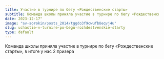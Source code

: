 ```yaml
---
title: Участие в турнире по бегу «Рождественские старты»
subtitle: Команда школы приняла участие в турнире по бегу «Рождественские старты», в итоге у нас 2 призера
date: 2023-12-17"
image: "av-sorokin/posts_2014/tggdo3f9cwufb8eqvj4u"
slug: uchastie-v-turnire-po-begu-rozhdestvenskie-starty
type: default
---
```

Команда школы приняла участие в турнире по бегу «Рождественские старты», в итоге у нас 2 призера